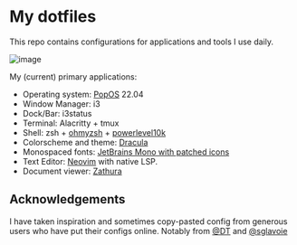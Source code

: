 # My dotfiles

This repo contains configurations for applications and tools I use daily.

![image](https://user-images.githubusercontent.com/9079960/197398508-a93d717c-615a-4a41-bb35-4443cf5990d2.png)


My (current) primary applications:

* Operating system: [PopOS](https://pop.system76.com/) 22.04
* Window Manager: i3
* Dock/Bar: i3status
* Terminal: Alacritty + tmux
* Shell: zsh + [ohmyzsh](https://github.com/ohmyzsh/ohmyzsh) + [powerlevel10k](https://github.com/romkatv/powerlevel10k)
* Colorscheme and theme: [Dracula](https://draculatheme.com)
* Monospaced fonts: [JetBrains Mono with patched icons](https://github.com/ryanoasis/nerd-fonts)
* Text Editor: [Neovim](https://neovim.io) with native LSP.
* Document viewer: [Zathura](https://pwmt.org/projects/zathura/)

## Acknowledgements
I have taken inspiration and sometimes copy-pasted config from generous users who have put their configs online. Notably from [@DT](https://gitlab.com/dwt1/dotfiles) and [@sglavoie](https://github.com/sglavoie/dotfiles)
